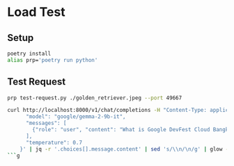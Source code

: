 # Load Test

## Setup
```bash
poetry install
alias prp='poetry run python'
```

## Test Request
```bash
prp test-request.py ./golden_retriever.jpeg --port 49667
```


```bash
curl http://localhost:8000/v1/chat/completions -H "Content-Type: application/json" -d '{
      "model": "google/gemma-2-9b-it",
      "messages": [
        {"role": "user", "content": "What is Google DevFest Cloud Bangkok?"}
      ],
      "temperature": 0.7
    }' | jq -r '.choices[].message.content' | sed 's/\\n/\n/g' | glow -
```g